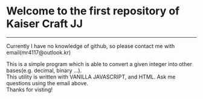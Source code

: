 <h1>Welcome to the first repository of Kaiser Craft JJ</h1>
<hr>
Currently I have no knowledge of github, so please contact me with email(mr4117@outlook.kr)

This is a simple program which is able to convert a given integer into other bases(e.g. decimal, binary ...). <br>
This utility is written with VANILLA JAVASCRIPT, and HTML. Ask me questions using the email above. <br>
Thanks for visting!
